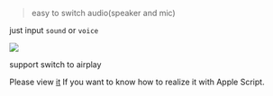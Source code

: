 > easy to switch audio(speaker and mic)

just input `sound` or `voice`

![](./screenshot.gif)

support switch to airplay


Please view [it](https://gist.github.com/alanhg/21f7fd110e0bdac1d0cce66ca40e78ea) If you want to know how to realize it with Apple Script.
